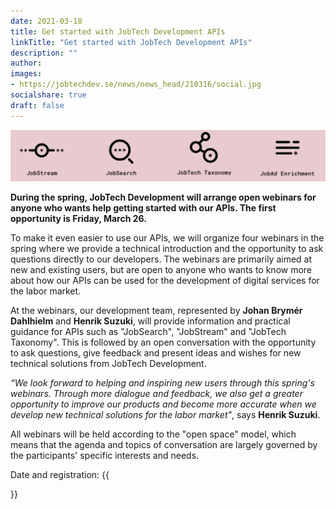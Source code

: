 ```yaml
---
date: 2021-03-18
title: Get started with JobTech Development APIs
linkTitle: "Get started with JobTech Development APIs"
description: ""
author: 
images:
- https://jobtechdev.se/news/news_head/210316/social.jpg
socialshare: true
draft: false
---
```


![identifierade ord](letterbox.jpg)

**During the spring, JobTech Development will arrange open webinars for anyone who wants help getting started with our APIs. The first opportunity is Friday, March 26.**


To make it even easier to use our APIs, we will organize four webinars in the spring where we provide a technical introduction and the opportunity to ask questions directly to our developers. The webinars are primarily aimed at new and existing users, but are open to anyone who wants to know more about how our APIs can be used for the development of digital services for the labor market.

At the webinars, our development team, represented by **Johan Brymér Dahlhielm** and **Henrik Suzuki**, will provide information and practical guidance for APIs such as "JobSearch", "JobStream" and "JobTech Taxonomy". This is followed by an open conversation with the opportunity to ask questions, give feedback and present ideas and wishes for new technical solutions from JobTech Development.

*“We look forward to helping and inspiring new users through this spring's webinars. Through more dialogue and feedback, we also get a greater opportunity to improve our products and become more accurate when we develop new technical solutions for the labor market"*, says **Henrik Suzuki**.

All webinars will be held according to the "open space" model, which means that the agenda and topics of conversation are largely governed by the participants' specific interests and needs.

Date and registration:
{{<form>}}






